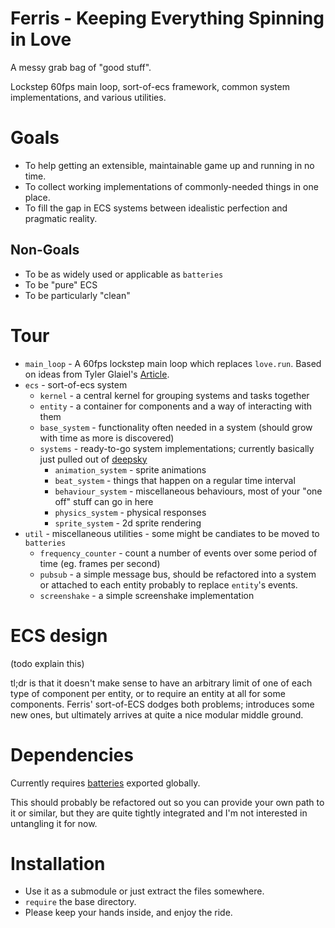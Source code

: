 # Ferris - Keeping Everything Spinning in Love

A messy grab bag of "good stuff".

Lockstep 60fps main loop, sort-of-ecs framework, common system implementations, and various utilities.

# Goals

- To help getting an extensible, maintainable game up and running in no time.
- To collect working implementations of commonly-needed things in one place.
- To fill the gap in ECS systems between idealistic perfection and pragmatic reality.

## Non-Goals

- To be as widely used or applicable as `batteries`
- To be "pure" ECS
- To be particularly "clean"

# Tour

- `main_loop` - A 60fps lockstep main loop which replaces `love.run`. Based on ideas from Tyler Glaiel's [Article](https://medium.com/@tglaiel/how-to-make-your-game-run-at-60fps-24c61210fe75).
- `ecs` - sort-of-ecs system
	- `kernel` - a central kernel for grouping systems and tasks together
	- `entity` - a container for components and a way of interacting with them
	- `base_system` - functionality often needed in a system (should grow with time as more is discovered)
	- `systems` -  ready-to-go system implementations; currently basically just pulled out of [deepsky](https://cannonbreed.itch.io/deepsky)
		- `animation_system` - sprite animations
		- `beat_system` - things that happen on a regular time interval
		- `behaviour_system` - miscellaneous behaviours, most of your "one off" stuff can go in here
		- `physics_system` - physical responses
		- `sprite_system` - 2d sprite rendering
- `util` - miscellaneous utilities - some might be candiates to be moved to `batteries`
	- `frequency_counter` - count a number of events over some period of time (eg. frames per second)
	- `pubsub` - a simple message bus, should be refactored into a system or attached to each entity probably to replace `entity`'s events.
	- `screenshake` - a simple screenshake implementation

# ECS design

(todo explain this)

tl;dr is that it doesn't make sense to have an arbitrary limit of one of each type of component per entity, or to require an entity at all for some components. Ferris' sort-of-ECS dodges both problems; introduces some new ones, but ultimately arrives at quite a nice modular middle ground.

# Dependencies

Currently requires [batteries](https://github.com/1bardesign/batteries) exported globally.

This should probably be refactored out so you can provide your own path to it or similar, but they are quite tightly integrated and I'm not interested in untangling it for now.

# Installation

- Use it as a submodule or just extract the files somewhere.
- `require` the base directory.
- Please keep your hands inside, and enjoy the ride.
